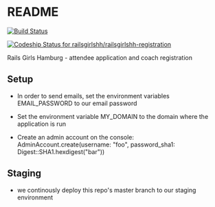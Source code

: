 # README

[<img src="https://travis-ci.org/railsgirlshh/railsgirlshh-registration.svg?branch=master" alt="Build Status" />](https://travis-ci.org/railsgirlshh/railsgirlshh-registration)

[ ![Codeship Status for railsgirlshh/railsgirlshh-registration](https://codeship.io/projects/5c35dfd0-48f8-0132-c0fe-2661e82857fb/status)](https://codeship.io/projects/46052)

Rails Girls Hamburg - attendee application and coach registration

## Setup

* In order to send emails, set the environment variables EMAIL_PASSWORD to our email password

* Set the environment variable MY_DOMAIN to the domain where the application is run

* Create an admin account on the console: AdminAccount.create(username: "foo", password_sha1: Digest::SHA1.hexdigest("bar"))

## Staging

* we continously deploy this repo's master branch to our staging environment